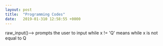 ```yaml
---
layout: post
title:  "Programming Codes"
date:   2019-01-310 12:58:55 +0000
---
```



raw_input()--> prompts the user to input
while x != 'Q' means while x is not equal to Q 
